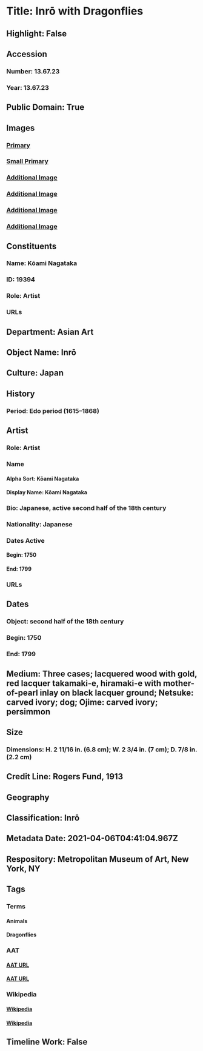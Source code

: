 # Title: Inrō with Dragonflies
## Highlight: False
## Accession
### Number: 13.67.23
### Year: 13.67.23
## Public Domain: True
## Images
### [Primary](https://images.metmuseum.org/CRDImages/as/original/DP251861.jpg)
### [Small Primary](https://images.metmuseum.org/CRDImages/as/web-large/DP251861.jpg)
### [Additional Image](https://images.metmuseum.org/CRDImages/as/original/DP251862.jpg)
### [Additional Image](https://images.metmuseum.org/CRDImages/as/original/DP251863.jpg)
### [Additional Image](https://images.metmuseum.org/CRDImages/as/original/DP251864.jpg)
### [Additional Image](https://images.metmuseum.org/CRDImages/as/original/DP251857.jpg)
## Constituents
### Name: Kōami Nagataka
### ID: 19394
### Role: Artist
### URLs
## Department: Asian Art
## Object Name: Inrō
## Culture: Japan
## History
### Period: Edo period (1615–1868)
## Artist
### Role: Artist
### Name
#### Alpha Sort: Kōami Nagataka
#### Display Name: Kōami Nagataka
### Bio: Japanese, active second half of the 18th century
### Nationality: Japanese
### Dates Active
#### Begin: 1750
#### End: 1799
### URLs
## Dates
### Object: second half of the 18th century
### Begin: 1750
### End: 1799
## Medium: Three cases; lacquered wood with gold, red lacquer takamaki-e, hiramaki-e with mother-of-pearl inlay on black lacquer ground; Netsuke: carved ivory; dog; Ojime: carved ivory; persimmon
## Size
### Dimensions: H. 2 11/16 in. (6.8 cm); W. 2 3/4 in. (7 cm); D. 7/8 in. (2.2 cm)
## Credit Line: Rogers Fund, 1913
## Geography
## Classification: Inrō
## Metadata Date: 2021-04-06T04:41:04.967Z
## Respository: Metropolitan Museum of Art, New York, NY
## Tags
### Terms
#### Animals
#### Dragonflies
### AAT
#### [AAT URL](http://vocab.getty.edu/page/aat/300249525)
#### [AAT URL](http://vocab.getty.edu/page/aat/300310476)
### Wikipedia
#### [Wikipedia]()
#### [Wikipedia]()
## Timeline Work: False